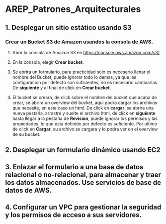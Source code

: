 # AREP_Patrones_Arquitecturales

## 1. Desplegar un sitio estático usando S3

  ### Crear un Bucket S3 de Amazon usandos la consola de AWS.
  
  1.  Abrir la consola de Amazon S3 en https://console.aws.amazon.com/s3/  
  
  2.  En la consola, elegir **Crear bucket**.
  
  3.  Se abrira un formulario, para practicidad solo es necesario llenar el nombre del Bucket, puede ignorar todo lo demas, ya que las configuracion por defecto son suficientes, no es necesario cambiarlas. De **siquiente** y al final de click en **Crear bucket**.
  
  4.  El bucket se creara, de click sobre el nombre del bucket que acaba de crear, se abrira un overview del bucket, aqui podra cargar los archivos que necesite, en este caso un html. De click en **cargar**, se abrira una nueva pestaña, arrastre y suelte el archivo html, de click en **siguiente** hasta llegar a la pestaña de **Revision**, puede ignorar los permisos y las propiedades, lo que esta definido por defecto es suficiente. Por ultimo de click en **Cargar**, su archivo se cargara y lo podra ver en el overview de su bucket.
  
## 2. Desplegar un formulario dinámico usando EC2

## 3. Enlazar el formulario a una base de datos relacional o no-relacional, para almacenar y traer los datos almacenados. Use servicios de base de datos de AWS.

## 4. Configurar un VPC para gestionar la seguridad y los permisos de acceso a sus servidores.

